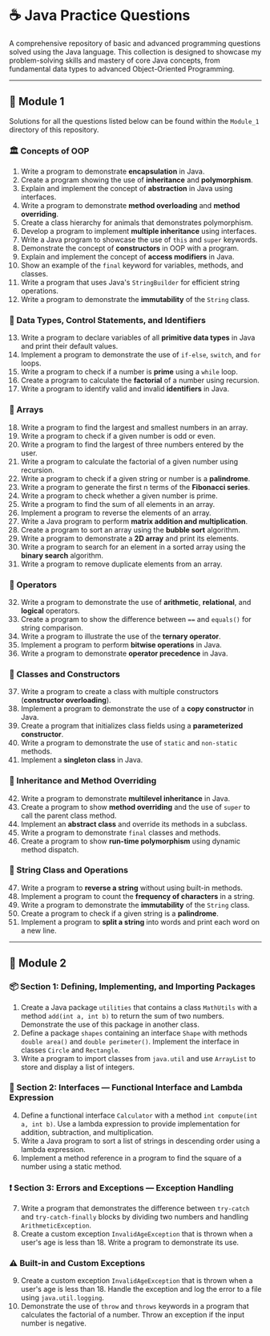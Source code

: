 # ☕ Java Practice Questions

A comprehensive repository of basic and advanced programming questions solved using the Java language. This collection is designed to showcase my problem-solving skills and mastery of core Java concepts, from fundamental data types to advanced Object-Oriented Programming.

---

## 📁 Module 1

Solutions for all the questions listed below can be found within the `Module_1` directory of this repository.

### 🏛️ Concepts of OOP

1.  Write a program to demonstrate **encapsulation** in Java.
2.  Create a program showing the use of **inheritance** and **polymorphism**.
3.  Explain and implement the concept of **abstraction** in Java using interfaces.
4.  Write a program to demonstrate **method overloading** and **method overriding**.
5.  Create a class hierarchy for animals that demonstrates polymorphism.
6.  Develop a program to implement **multiple inheritance** using interfaces.
7.  Write a Java program to showcase the use of `this` and `super` keywords.
8.  Demonstrate the concept of **constructors** in OOP with a program.
9.  Explain and implement the concept of **access modifiers** in Java.
10. Show an example of the `final` keyword for variables, methods, and classes.
11. Write a program that uses Java's `StringBuilder` for efficient string operations.
12. Write a program to demonstrate the **immutability** of the `String` class.

### 🔢 Data Types, Control Statements, and Identifiers

13. Write a program to declare variables of all **primitive data types** in Java and print their default values.
14. Implement a program to demonstrate the use of `if-else`, `switch`, and `for` loops.
15. Write a program to check if a number is **prime** using a `while` loop.
16. Create a program to calculate the **factorial** of a number using recursion.
17. Write a program to identify valid and invalid **identifiers** in Java.

### 🔲 Arrays

18. Write a program to find the largest and smallest numbers in an array.
19. Write a program to check if a given number is odd or even.
20. Write a program to find the largest of three numbers entered by the user.
21. Write a program to calculate the factorial of a given number using recursion.
22. Write a program to check if a given string or number is a **palindrome**.
23. Write a program to generate the first n terms of the **Fibonacci series**.
24. Write a program to check whether a given number is prime.
25. Write a program to find the sum of all elements in an array.
26. Implement a program to reverse the elements of an array.
27. Write a Java program to perform **matrix addition and multiplication**.
28. Create a program to sort an array using the **bubble sort** algorithm.
29. Write a program to demonstrate a **2D array** and print its elements.
30. Write a program to search for an element in a sorted array using the **binary search** algorithm.
31. Write a program to remove duplicate elements from an array.

### 🔣 Operators

32. Write a program to demonstrate the use of **arithmetic**, **relational**, and **logical** operators.
33. Create a program to show the difference between `==` and `equals()` for string comparison.
34. Write a program to illustrate the use of the **ternary operator**.
35. Implement a program to perform **bitwise operations** in Java.
36. Write a program to demonstrate **operator precedence** in Java.

### 🧱 Classes and Constructors

37. Write a program to create a class with multiple constructors (**constructor overloading**).
38. Implement a program to demonstrate the use of a **copy constructor** in Java.
39. Create a program that initializes class fields using a **parameterized constructor**.
40. Write a program to demonstrate the use of `static` and `non-static` methods.
41. Implement a **singleton class** in Java.

### 🧬 Inheritance and Method Overriding

42. Write a program to demonstrate **multilevel inheritance** in Java.
43. Create a program to show **method overriding** and the use of `super` to call the parent class method.
44. Implement an **abstract class** and override its methods in a subclass.
45. Write a program to demonstrate `final` classes and methods.
46. Create a program to show **run-time polymorphism** using dynamic method dispatch.

### 📝 String Class and Operations

47. Write a program to **reverse a string** without using built-in methods.
48. Implement a program to count the **frequency of characters** in a string.
49. Write a program to demonstrate the **immutability** of the `String` class.
50. Create a program to check if a given string is a **palindrome**.
51. Implement a program to **split a string** into words and print each word on a new line.

---

## 📁 Module 2

### 📦 Section 1: Defining, Implementing, and Importing Packages

1. Create a Java package `utilities` that contains a class `MathUtils` with a method `add(int a, int b)` to return the sum of two numbers. Demonstrate the use of this package in another class.
2. Define a package `shapes` containing an interface `Shape` with methods `double area()` and `double perimeter()`. Implement the interface in classes `Circle` and `Rectangle`.
3. Write a program to import classes from `java.util` and use `ArrayList` to store and display a list of integers.

### 🔁 Section 2: Interfaces — Functional Interface and Lambda Expression

4. Define a functional interface `Calculator` with a method `int compute(int a, int b)`. Use a lambda expression to provide implementation for addition, subtraction, and multiplication.
5. Write a Java program to sort a list of strings in descending order using a lambda expression.
6. Implement a method reference in a program to find the square of a number using a static method.

### ❗ Section 3: Errors and Exceptions — Exception Handling

7. Write a program that demonstrates the difference between `try-catch` and `try-catch-finally` blocks by dividing two numbers and handling `ArithmeticException`.
8. Create a custom exception `InvalidAgeException` that is thrown when a user's age is less than 18. Write a program to demonstrate its use.

### ⚠️ Built-in and Custom Exceptions

9. Create a custom exception `InvalidAgeException` that is thrown when a user's age is less than 18. Handle the exception and log the error to a file using `java.util.logging`.
10. Demonstrate the use of `throw` and `throws` keywords in a program that calculates the factorial of a number. Throw an exception if the input number is negative.
